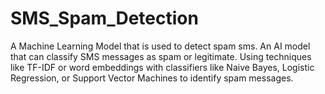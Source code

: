 # SMS_Spam_Detection
A Machine Learning Model that is used to detect spam sms.
An AI model that can classify SMS messages as spam or
legitimate. Using techniques like TF-IDF or word embeddings with
classifiers like Naive Bayes, Logistic Regression, or Support Vector
Machines to identify spam messages.
